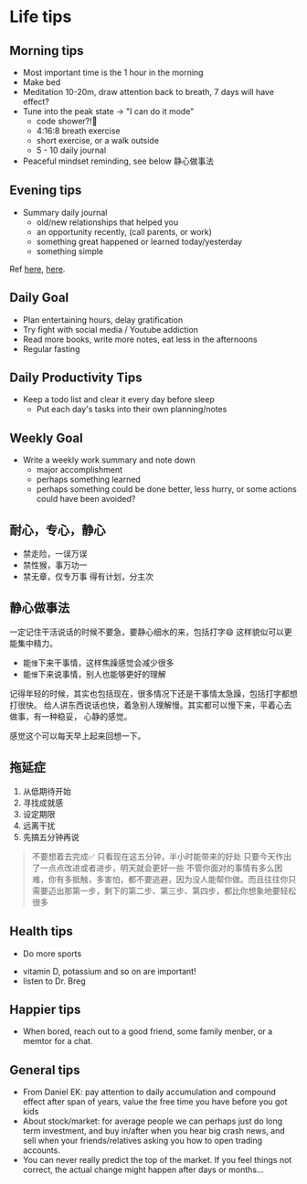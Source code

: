 # Life tips

## Morning tips
* Most important time is the 1 hour in the morning
* Make bed
* Meditation 10-20m, draw attention back to breath, 7 days will have effect?
* Tune into the peak state -> "I can do it mode"
  * code shower?!🤔
  * 4:16:8 breath exercise
  * short exercise, or a walk outside
  * 5 - 10 daily journal
* Peaceful mindset reminding, see below 静心做事法

## Evening tips
* Summary daily journal
  * old/new relationships that helped you
  * an opportunity recently, (call parents, or work)
  * something great happened or learned today/yesterday
  * something simple
  
Ref [here](https://www.youtube.com/watch?v=XXGINjJzwZs), [here](https://www.youtube.com/watch?v=evXi0G3dVEQ).

## Daily Goal
* Plan entertaining hours, delay gratification
* Try fight with social media / Youtube addiction
* Read more books, write more notes, eat less in the afternoons
* Regular fasting

## Daily Productivity Tips
* Keep a todo list and clear it every day before sleep
  * Put each day's tasks into their own planning/notes

## Weekly Goal
* Write a weekly work summary and note down
  - major accomplishment
  - perhaps something learned
  - perhaps something could be done better, less hurry, or some actions could have been avoided?

## 耐心，专心，静心
* 禁走险，一误万误
* 禁性猴，事万功一
* 禁无章，仅专万事
得有计划，分主次

## 静心做事法
一定记住干活说话的时候不要急，要静心细水的来，包括打字😄 这样貌似可以更能集中精力。
* 能`慢`下来干事情，这样焦躁感觉会减少很多
* 能`慢`下来说事情，别人也能够更好的理解

记得年轻的时候，其实也包括现在，很多情况下还是干事情太急躁，包括打字都想打很快。
给人讲东西说话也快，着急别人理解慢。其实都可以慢下来，平着心去做事，有一种稳妥，
心静的感觉。

感觉这个可以每天早上起来回想一下。

## 拖延症

1. 从低期待开始
2. 寻找成就感
3. 设定期限
4. 远离干扰
1. 先搞五分钟再说
> 不要想着去完成✅ 只看现在这五分钟，半小时能带来的好处
> 只要今天作出了一点点改进或者进步，明天就会更好一些
> 不管你面对的事情有多么困难，你有多抵触，多害怕，都不要逃避，因为没人能帮你做。而且往往你只需要迈出那第一步，剩下的第二步、第三步、第四步，都比你想象地要轻松很多

## Health tips
* Do more sports
- vitamin D, potassium and so on are important!
- listen to Dr. Breg

## Happier tips
* When bored, reach out to a good friend, some family menber, or a memtor for a chat.

## General tips
- From Daniel EK: pay attention to daily accumulation and compound effect after span of years, value the free time you have before you got kids
- About stock/market: for average people we can perhaps just do long term investment,
and buy in/after when you hear big crash news, and sell when your friends/relatives
asking you how to open trading accounts.
- You can never really predict the top of the market. If you feel things not correct,
the actual change might happen after days or months...

